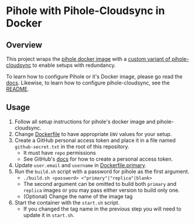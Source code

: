 # Pihole with Pihole-Cloudsync in Docker

## Overview
This project wraps the [pihole docker image](https://github.com/pi-hole/docker-pi-hole) with a [custom variant of pihole-cloudsync](https://github.com/mgamlem3/pihole-cloudsync) to enable setups with redundancy.

To learn how to configure Pihole or it's Docker image, please go read the [docs](https://docs.pi-hole.net). Likewise, to learn how to configure pihole-cloudsync, see the [README](https://github.com/mgamlem3/pihole-cloudsync#readme).

## Usage
1. Follow all setup instructions for pihole's docker image and pihole-cloudsync.
2. Change [Dockerfile]() to have appropriate `ENV` values for your setup.
3. Create a GitHub personal access token and place it in a file named `github-secret.txt` in the root of this repository.
	- It must have `repo` permissions
	- See GitHub's [docs](https://docs.github.com/en/authentication/keeping-your-account-and-data-secure/creating-a-personal-access-token) for how to create a personal access token.
4. Update `user.email` and `username` in [Dockerfile.primary]().
5. Run the `build.sh` script with a password for pihole as the first argument.
	- `./build.sh <password> <"primary"|"replica"|blank>`
	- The second argument can be omitted to build both `primary` and `replica` images or you may pass either version to build only one.
	- (Optional) Change the name of the image tag
6. Start the container with the `start.sh` script.
	- If you changed the tag name in the previous step you will need to update it in `start.sh`.

